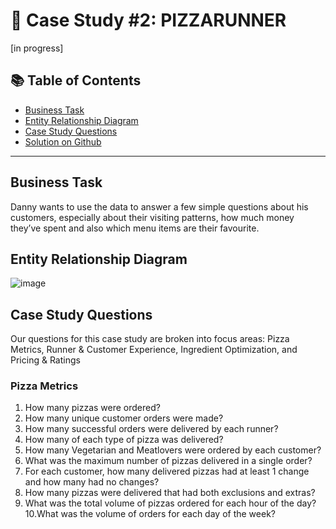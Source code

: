 # 🍜 Case Study #2: PIZZARUNNER 
[in progress]

 ## 📚 Table of Contents
 - [Business Task](#business-task)
 - [Entity Relationship Diagram](#entity-relationship-diagram)
 - [Case Study Questions](#case-study-questions)
 - [Solution on Github](https://github.com/Akia14/8_Week_SQL_Challenge/blob/main/Case%20Study%20%232/syntax.sql)

 ***

 ## Business Task
 Danny wants to use the data to answer a few simple questions about his customers, especially about their visiting patterns, how much money they’ve spent and also which menu items are their favourite. 

 ## Entity Relationship Diagram

 ![image](https://user-images.githubusercontent.com/81607668/127271130-dca9aedd-4ca9-4ed8-b6ec-1e1920dca4a8.png)

 ## Case Study Questions
Our questions for this case study are broken into focus areas: Pizza Metrics, Runner & Customer Experience, Ingredient Optimization, and Pricing & Ratings
### Pizza Metrics
1. How many pizzas were ordered?
2. How many unique customer orders were made?
3. How many successful orders were delivered by each runner?
4. How many of each type of pizza was delivered?
5. How many Vegetarian and Meatlovers were ordered by each customer?
6. What was the maximum number of pizzas delivered in a single order?
7. For each customer, how many delivered pizzas had at least 1 change and how many had no changes?
8. How many pizzas were delivered that had both exclusions and extras?
9. What was the total volume of pizzas ordered for each hour of the day?
10.What was the volume of orders for each day of the week?

